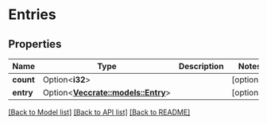 # Entries

## Properties

Name | Type | Description | Notes
------------ | ------------- | ------------- | -------------
**count** | Option<**i32**> |  | [optional]
**entry** | Option<[**Vec<crate::models::Entry>**](entry.md)> |  | [optional]

[[Back to Model list]](../README.md#documentation-for-models) [[Back to API list]](../README.md#documentation-for-api-endpoints) [[Back to README]](../README.md)



